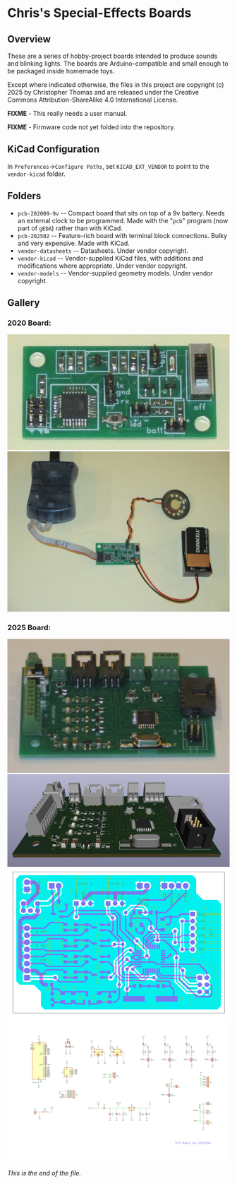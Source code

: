 # Chris's Special-Effects Boards

## Overview

These are a series of hobby-project boards intended to produce sounds and
blinking lights. The boards are Arduino-compatible and small enough to be
packaged inside homemade toys.

Except where indicated otherwise, the files in this project are copyright (c)
2025 by Christopher Thomas and are released under the Creative Commons
Attribution-ShareAlike 4.0 International License.

**FIXME** - This really needs a user manual.

**FIXME** - Firmware code not yet folded into the repository.


## KiCad Configuration

In `Preferences`->`Configure Paths`, set `KICAD_EXT_VENDOR` to point to the
`vendor-kicad` folder.


## Folders

* `pcb-202009-9v` -- Compact board that sits on top of a 9v battery.
Needs an external clock to be programmed. Made with the "`pcb`" program
(now part of `gEDA`) rather than with KiCad.
* `pcb-202502` -- Feature-rich board with terminal block connections. Bulky
and very expensive. Made with KiCad.
* `vendor-datasheets` -- Datasheets. Under vendor copyright.
* `vendor-kicad` -- Vendor-supplied KiCad files, with additions and
modifications where appropriate. Under vendor copyright.
* `vendor-models` -- Vendor-supplied geometry models. Under vendor copyright.


## Gallery

### 2020 Board:
![2020 Board](./pcb-202009-9v/photos/processed/rev2-board.jpg)
![2020 System](./pcb-202009-9v/photos/processed/rev2-accessories.jpg)

### 2025 Board:
![2025 Board](./pcb-202502/photos/processed/v202502a-board.jpg)
![2025 Render](./pcb-202502/renders/sfx-202502a-side.png)
![2025 Layout](./pcb-202502/plots/sfx-202502a.png)
![2025 Schematic](./pcb-202502/schem/sfx-202502a-schem.png)


*This is the end of the file.*
